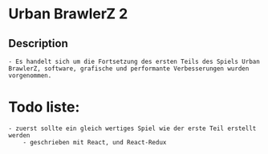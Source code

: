 # Urban BrawlerZ 2

## Description

    - Es handelt sich um die Fortsetzung des ersten Teils des Spiels Urban BrawlerZ, software, grafische und performante Verbesserungen wurden vorgenommen.

# Todo liste:

    - zuerst sollte ein gleich wertiges Spiel wie der erste Teil erstellt werden
        - geschrieben mit React, und React-Redux

